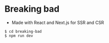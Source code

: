# Breaking bad

* Made with React and Next.js for SSR and CSR

```console
$ cd breaking-bad
$ npm run dev
```